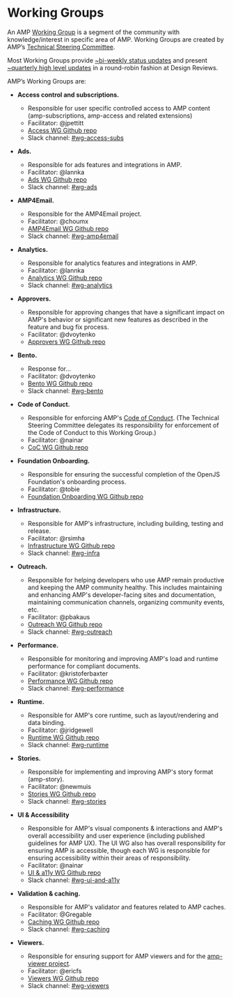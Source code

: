 # Working Groups


An AMP [Working Group](https://github.com/ampproject/meta/blob/master/GOVERNANCE.md#working-groups) is a segment of the community with knowledge/interest in specific area of AMP.  Working Groups are created by AMP’s [Technical Steering Committee](https://github.com/ampproject/meta/blob/master/GOVERNANCE.md#technical-steering-committee-tsc).

Most Working Groups provide [~bi-weekly status updates](https://github.com/search?q=org%3Aampproject+label%3A%22Type%3A+Status+Update%22&type=Issues) and present [~quarterly high level updates](https://github.com/ampproject/meta/wiki/Working-Group-Updates) in a round-robin fashion at Design Reviews.

AMP’s Working Groups are:

* **Access control and subscriptions.**
  * Responsible for user specific controlled access to AMP content (amp-subscriptions, amp-access and related extensions)
  * Facilitator: @jpettitt 
  * [Access WG Github repo](https://github.com/ampproject/wg-access-subscriptions)
  * Slack channel: [#wg-access-subs](https://amphtml.slack.com/messages/wg-access-subs)
  
* **Ads.**
  * Responsible for ads features and integrations in AMP.
  * Facilitator: @lannka
  * [Ads WG Github repo](https://github.com/ampproject/wg-ads)
  * Slack channel: [#wg-ads](https://amphtml.slack.com/messages/wg-ads)
  
* **AMP4Email.**
  * Responsible for the AMP4Email project.
  * Facilitator: @choumx
  * [AMP4Email WG Github repo](https://github.com/ampproject/wg-amp4email)
  * Slack channel: [#wg-amp4email](https://amphtml.slack.com/messages/wg-amp4email)

* **Analytics.**
  * Responsible for analytics features and integrations in AMP.
  * Facilitator: @lannka
  * [Analytics WG Github repo](https://github.com/ampproject/wg-analytics)
  * Slack channel: [#wg-analytics](https://amphtml.slack.com/messages/wg-analytics)
 
* **Approvers.**
  * Responsible for approving changes that have a significant impact on AMP's behavior or significant new features as described in the feature and bug fix process.
  * Facilitator: @dvoytenko
  * [Approvers WG Github repo](https://github.com/ampproject/wg-approvers)
  
* **Bento.**
  * Response for...
  * Facilitator: @dvoytenko
  * [Bento WG Github repo](https://github.com/ampproject/wg-bento)
  * Slack channel: [#wg-bento](https://amphtml.slack.com/messages/wg-bento)
  
* **Code of Conduct.**
  * Responsible for enforcing AMP's [Code of Conduct](https://github.com/ampproject/meta/blob/master/CODE_OF_CONDUCT.md).  (The Technical Steering Committee delegates its responsibility for enforcement of the Code of Conduct to this Working Group.)
  * Facilitator: @nainar
  * [CoC WG Github repo](https://github.com/ampproject/wg-codeofconduct)
  
* **Foundation Onboarding.**
  * Responsible for ensuring the successful completion of the OpenJS Foundation's onboarding process.
  * Facilitator: @tobie
  * [Foundation Onboarding WG Github repo](https://github.com/ampproject/wg-foundation-onboarding)
  
* **Infrastructure.**
  * Responsible for AMP's infrastructure, including building, testing and release.
  * Facilitator: @rsimha
  * [Infrastructure WG Github repo](https://github.com/ampproject/wg-infra)
  * Slack channel: [#wg-infra](https://amphtml.slack.com/messages/wg-infra)
  
* **Outreach.**
  * Responsible for helping developers who use AMP remain productive and keeping the AMP community healthy.  This includes maintaining and enhancing AMP's developer-facing sites and documentation, maintaining communication channels, organizing community events, etc.
  * Facilitator: @pbakaus
  * [Outreach WG Github repo](https://github.com/ampproject/wg-outreach)
  * Slack channel: [#wg-outreach](https://amphtml.slack.com/messages/wg-outreach)
  
* **Performance.**
  * Responsible for monitoring and improving AMP's load and runtime performance for compliant documents.
  * Facilitator: @kristoferbaxter
  * [Performance WG Github repo](https://github.com/ampproject/wg-performance)
  * Slack channel: [#wg-performance](https://amphtml.slack.com/messages/wg-performance)

* **Runtime.**
  * Responsible for AMP's core runtime, such as layout/rendering and data binding.
  * Facilitator: @jridgewell
  * [Runtime WG Github repo](https://github.com/ampproject/wg-runtime)
  * Slack channel: [#wg-runtime](https://amphtml.slack.com/messages/wg-runtime)
  
* **Stories.**
  * Responsible for implementing and improving AMP's story format (amp-story).
  * Facilitator: @newmuis
  * [Stories WG Github repo](https://github.com/ampproject/wg-stories)
  * Slack channel: [#wg-stories](https://amphtml.slack.com/messages/wg-stories)
  
* **UI & Accessibility**
  * Responsible for AMP's visual components & interactions and AMP's overall accessibility and user experience (including published guidelines for AMP UX).  The UI WG also has overall responsibility for ensuring AMP is accessible, though each WG is responsible for ensuring accessibility within their areas of responsibility. 
  * Facilitator: @nainar
  * [UI & a11y WG Github repo](https://github.com/ampproject/wg-ui-and-a11y)
  * Slack channel: [#wg-ui-and-a11y](https://amphtml.slack.com/messages/wg-ui-and-a11y)
  
* **Validation & caching.**
  * Responsible for AMP's validator and features related to AMP caches.
  * Facilitator: @Gregable
  * [Caching WG Github repo](https://github.com/ampproject/wg-caching)
  * Slack channel: [#wg-caching](https://amphtml.slack.com/messages/wg-caching)
  
* **Viewers.**
  * Responsible for ensuring support for AMP viewers and for the [amp-viewer project](https://github.com/ampproject/amp-viewer).
  * Facilitator: @ericfs
  * [Viewers WG Github repo](https://github.com/ampproject/wg-viewers)
  * Slack channel: [#wg-viewers](https://amphtml.slack.com/messages/wg-viewers)
